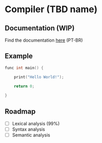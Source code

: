 # Compiler (TBD name)
## Documentation (WIP)
Find the documentation [here](https://jlabbude.github.io) (PT-BR)

## Example

```C
func int main() {

    print("Hello World!");

    return 0;
    
}
```

## Roadmap
- [ ] Lexical analysis (99%)
- [ ] Syntax analysis
- [ ] Semantic analysis